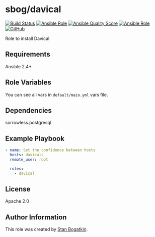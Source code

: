 # sbog/davical

[![Build Status](https://travis-ci.com/sorrowless/ansible_davical.svg?branch=master)](https://travis-ci.com/sorrowless/ansible_davical)
[![Ansible Role](https://img.shields.io/ansible/role/51247)](https://galaxy.ansible.com/sorrowless/davical)
[![Ansible Quality Score](https://img.shields.io/ansible/quality/51247)](https://galaxy.ansible.com/sorrowless/davical)
[![Ansible Role](https://img.shields.io/ansible/role/d/51247)](https://galaxy.ansible.com/sorrowless/davical)
[![GitHub](https://img.shields.io/github/license/sorrowless/ansible_davical)](https://github.com/sorrowless/ansible_davical/blob/master/LICENSE)

Role to install Davical

## Requirements

Ansible 2.4+

## Role Variables

You can see all vars in `default/main.yml` vars file.

## Dependencies

sorrowless.postgresql

## Example Playbook

```yaml
- name: Set the confidence between hosts
  hosts: davicals
  remote_user: root

  roles:
    - davical
```

## License

Apache 2.0

## Author Information

This role was created by [Stan Bogatkin](https://sbog.ru).
